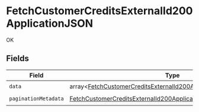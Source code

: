 # FetchCustomerCreditsExternalId200ApplicationJSON

OK


## Fields

| Field                                                                                                                                                               | Type                                                                                                                                                                | Required                                                                                                                                                            | Description                                                                                                                                                         |
| ------------------------------------------------------------------------------------------------------------------------------------------------------------------- | ------------------------------------------------------------------------------------------------------------------------------------------------------------------- | ------------------------------------------------------------------------------------------------------------------------------------------------------------------- | ------------------------------------------------------------------------------------------------------------------------------------------------------------------- |
| `data`                                                                                                                                                              | array<[FetchCustomerCreditsExternalId200ApplicationJSONData](../../models/operations/FetchCustomerCreditsExternalId200ApplicationJSONData.md)>                      | :heavy_check_mark:                                                                                                                                                  | N/A                                                                                                                                                                 |
| `paginationMetadata`                                                                                                                                                | [FetchCustomerCreditsExternalId200ApplicationJSONPaginationMetadata](../../models/operations/FetchCustomerCreditsExternalId200ApplicationJSONPaginationMetadata.md) | :heavy_check_mark:                                                                                                                                                  | N/A                                                                                                                                                                 |